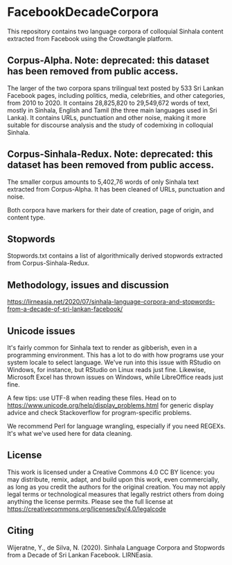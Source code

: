 # FacebookDecadeCorpora
This repository contains two language corpora of colloquial Sinhala content extracted from Facebook using the Crowdtangle platform. 

## Corpus-Alpha. Note: deprecated: this dataset has been removed from public access.
The larger of the two corpora spans trilingual text posted by 533 Sri Lankan Facebook pages, including politics, media, celebrities, and other categories, from 2010 to 2020. It contains 28,825,820 to 29,549,672 words of text, mostly in Sinhala, English and Tamil (the three main languages used in Sri Lanka). It contains URLs, punctuation and other noise, making it more suitable for discourse analysis and the study of codemixing in colloquial Sinhala.

## Corpus-Sinhala-Redux. Note: deprecated: this dataset has been removed from public access.
The smaller corpus amounts to 5,402,76 words of only Sinhala text extracted from Corpus-Alpha. It has been cleaned of URLs, punctuation and noise.

Both corpora have markers for their date of creation, page of origin, and content type. 

## Stopwords
Stopwords.txt contains a list of algorithmically derived stopwords extracted from Corpus-Sinhala-Redux.

## Methodology, issues and discussion
https://lirneasia.net/2020/07/sinhala-language-corpora-and-stopwords-from-a-decade-of-sri-lankan-facebook/


## Unicode issues

It's fairly common for Sinhala text to render as gibberish, even in a programming environment. This has a lot to do with how programs use your system locale to select language. We've run into this issue with RStudio on Windows, for instance, but RStudio on Linux reads just fine. Likewise, Microsoft Excel has thrown issues on Windows, while LibreOffice reads just fine.

A few tips: use UTF-8 when reading these files. Head on to https://www.unicode.org/help/display_problems.html for generic display advice and check Stackoverflow for program-specific problems.

We recommend Perl for language wrangling, especially if you need REGEXs. It's what we've used here for data cleaning.  
  
## License

This work is licensed under a Creative Commons 4.0 CC BY licence: you may distribute, remix, adapt, and build upon this work, even commercially, as long as you credit the authors for the original creation. You may not apply legal terms or technological measures that legally restrict others from doing anything the license permits. Please see the full license at https://creativecommons.org/licenses/by/4.0/legalcode

## Citing
Wijeratne, Y., de Silva, N. (2020). Sinhala Language Corpora and Stopwords from a Decade of Sri Lankan Facebook. LIRNEasia.
